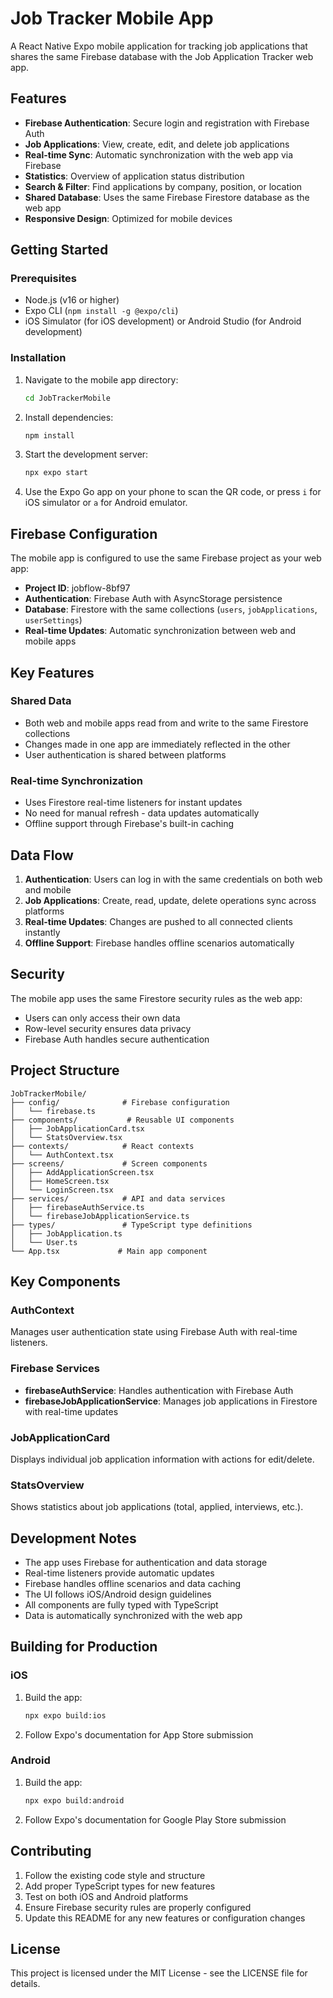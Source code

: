 # Job Tracker Mobile App

A React Native Expo mobile application for tracking job applications that shares the same Firebase database with the Job Application Tracker web app.

## Features

- **Firebase Authentication**: Secure login and registration with Firebase Auth
- **Job Applications**: View, create, edit, and delete job applications
- **Real-time Sync**: Automatic synchronization with the web app via Firebase
- **Statistics**: Overview of application status distribution
- **Search & Filter**: Find applications by company, position, or location
- **Shared Database**: Uses the same Firebase Firestore database as the web app
- **Responsive Design**: Optimized for mobile devices

## Getting Started

### Prerequisites

- Node.js (v16 or higher)
- Expo CLI (`npm install -g @expo/cli`)
- iOS Simulator (for iOS development) or Android Studio (for Android development)

### Installation

1. Navigate to the mobile app directory:
   ```bash
   cd JobTrackerMobile
   ```

2. Install dependencies:
   ```bash
   npm install
   ```

3. Start the development server:
   ```bash
   npx expo start
   ```

4. Use the Expo Go app on your phone to scan the QR code, or press `i` for iOS simulator or `a` for Android emulator.

## Firebase Configuration

The mobile app is configured to use the same Firebase project as your web app:

- **Project ID**: jobflow-8bf97
- **Authentication**: Firebase Auth with AsyncStorage persistence
- **Database**: Firestore with the same collections (`users`, `jobApplications`, `userSettings`)
- **Real-time Updates**: Automatic synchronization between web and mobile apps

## Key Features

### Shared Data
- Both web and mobile apps read from and write to the same Firestore collections
- Changes made in one app are immediately reflected in the other
- User authentication is shared between platforms

### Real-time Synchronization
- Uses Firestore real-time listeners for instant updates
- No need for manual refresh - data updates automatically
- Offline support through Firebase's built-in caching

## Data Flow

1. **Authentication**: Users can log in with the same credentials on both web and mobile
2. **Job Applications**: Create, read, update, delete operations sync across platforms
3. **Real-time Updates**: Changes are pushed to all connected clients instantly
4. **Offline Support**: Firebase handles offline scenarios automatically

## Security

The mobile app uses the same Firestore security rules as the web app:
- Users can only access their own data
- Row-level security ensures data privacy
- Firebase Auth handles secure authentication
## Project Structure

```
JobTrackerMobile/
├── config/              # Firebase configuration
│   └── firebase.ts
├── components/           # Reusable UI components
│   ├── JobApplicationCard.tsx
│   └── StatsOverview.tsx
├── contexts/            # React contexts
│   └── AuthContext.tsx
├── screens/             # Screen components
│   ├── AddApplicationScreen.tsx
│   ├── HomeScreen.tsx
│   └── LoginScreen.tsx
├── services/            # API and data services
│   ├── firebaseAuthService.ts
│   └── firebaseJobApplicationService.ts
├── types/               # TypeScript type definitions
│   ├── JobApplication.ts
│   └── User.ts
└── App.tsx             # Main app component
```

## Key Components

### AuthContext
Manages user authentication state using Firebase Auth with real-time listeners.

### Firebase Services
- **firebaseAuthService**: Handles authentication with Firebase Auth
- **firebaseJobApplicationService**: Manages job applications in Firestore with real-time updates
### JobApplicationCard
Displays individual job application information with actions for edit/delete.

### StatsOverview
Shows statistics about job applications (total, applied, interviews, etc.).

## Development Notes

- The app uses Firebase for authentication and data storage
- Real-time listeners provide automatic updates
- Firebase handles offline scenarios and data caching
- The UI follows iOS/Android design guidelines
- All components are fully typed with TypeScript
- Data is automatically synchronized with the web app

## Building for Production

### iOS

1. Build the app:
   ```bash
   npx expo build:ios
   ```

2. Follow Expo's documentation for App Store submission

### Android

1. Build the app:
   ```bash
   npx expo build:android
   ```

2. Follow Expo's documentation for Google Play Store submission

## Contributing

1. Follow the existing code style and structure
2. Add proper TypeScript types for new features
3. Test on both iOS and Android platforms
4. Ensure Firebase security rules are properly configured
4. Update this README for any new features or configuration changes

## License

This project is licensed under the MIT License - see the LICENSE file for details.